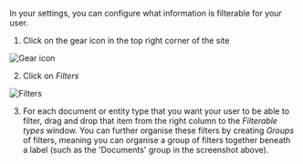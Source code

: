 In your settings, you can configure what information is filterable for your user.  

1. Click on the gear icon in the top right corner of the site

![Gear icon](http://www.uwazi.io/wp-content/uploads/2017/04/gear-icon.png)

2. Click on _Filters_

![Filters](http://www.uwazi.io/wp-content/uploads/2017/04/filters.png)

3. For each document or entity type that you want your user to be able to filter, drag and drop that item from the right column to the _Filterable types_ window. You can further organise these filters by creating _Groups_ of filters, meaning you can organise a group of filters together beneath  a label (such as the 'Documents' group in the screenshot above).